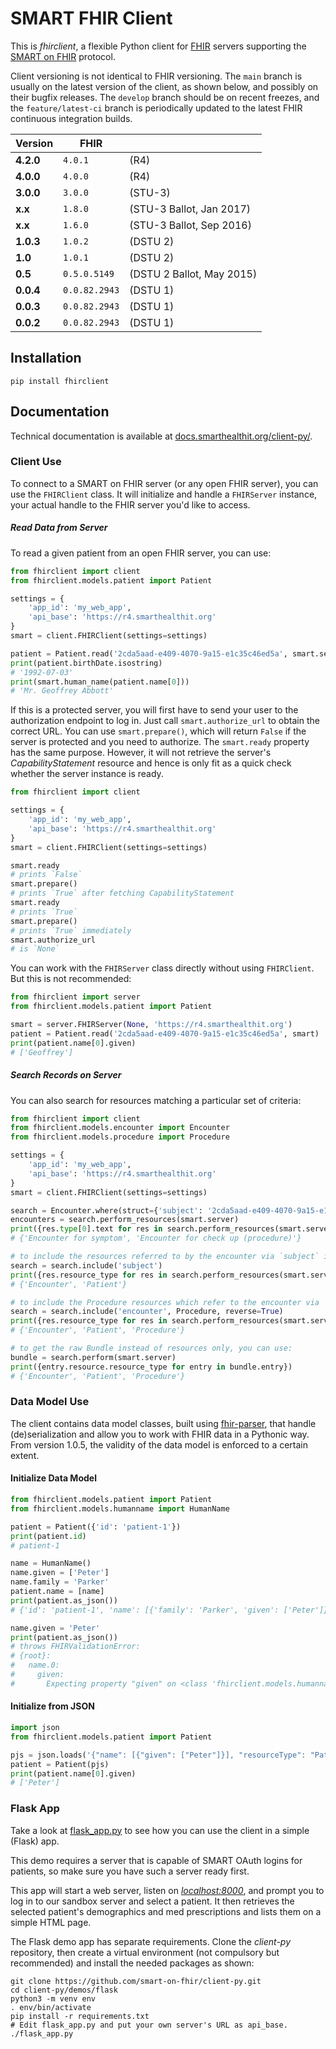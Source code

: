# SMART FHIR Client

This is _fhirclient_, a flexible Python client for [FHIR][] servers supporting the [SMART on FHIR][smart] protocol.

Client versioning is not identical to FHIR versioning.
The `main` branch is usually on the latest version of the client, as shown below, and possibly on their bugfix releases.
The `develop` branch should be on recent freezes, and the `feature/latest-ci` branch is periodically updated to the latest FHIR continuous integration builds.

   Version | FHIR         | &nbsp;
-----------|--------------|---------
 **4.2.0** |       `4.0.1` | (R4)
 **4.0.0** |       `4.0.0` | (R4)
 **3.0.0** |       `3.0.0` | (STU-3)
   **x.x** |       `1.8.0` | (STU-3 Ballot, Jan 2017)
   **x.x** |       `1.6.0` | (STU-3 Ballot, Sep 2016)
 **1.0.3** |       `1.0.2` | (DSTU 2)
   **1.0** |       `1.0.1` | (DSTU 2)
   **0.5** |  `0.5.0.5149` | (DSTU 2 Ballot, May 2015)
 **0.0.4** | `0.0.82.2943` | (DSTU 1)
 **0.0.3** | `0.0.82.2943` | (DSTU 1)
 **0.0.2** | `0.0.82.2943` | (DSTU 1)


## Installation

    pip install fhirclient


## Documentation

Technical documentation is available at [docs.smarthealthit.org/client-py/][docs].

### Client Use

To connect to a SMART on FHIR server (or any open FHIR server), you can use the `FHIRClient` class.
It will initialize and handle a `FHIRServer` instance, your actual handle to the FHIR server you'd like to access.

##### Read Data from Server

To read a given patient from an open FHIR server, you can use:

```python
from fhirclient import client
from fhirclient.models.patient import Patient

settings = {
    'app_id': 'my_web_app',
    'api_base': 'https://r4.smarthealthit.org'
}
smart = client.FHIRClient(settings=settings)

patient = Patient.read('2cda5aad-e409-4070-9a15-e1c35c46ed5a', smart.server)
print(patient.birthDate.isostring)
# '1992-07-03'
print(smart.human_name(patient.name[0]))
# 'Mr. Geoffrey Abbott'
```
If this is a protected server, you will first have to send your user to the authorization endpoint to log in.
Just call `smart.authorize_url` to obtain the correct URL.
You can use `smart.prepare()`, which will return `False` if the server is protected and you need to authorize.
The `smart.ready` property has the same purpose. However, it will not retrieve the server's _CapabilityStatement_ resource and hence is only fit as a quick check whether the server instance is ready.

```python
from fhirclient import client

settings = {
    'app_id': 'my_web_app',
    'api_base': 'https://r4.smarthealthit.org'
}
smart = client.FHIRClient(settings=settings)

smart.ready
# prints `False`
smart.prepare()
# prints `True` after fetching CapabilityStatement
smart.ready
# prints `True`
smart.prepare()
# prints `True` immediately
smart.authorize_url
# is `None`
```

You can work with the `FHIRServer` class directly without using `FHIRClient`. But this is not recommended:

```python
from fhirclient import server
from fhirclient.models.patient import Patient

smart = server.FHIRServer(None, 'https://r4.smarthealthit.org')
patient = Patient.read('2cda5aad-e409-4070-9a15-e1c35c46ed5a', smart)
print(patient.name[0].given)
# ['Geoffrey']
```

##### Search Records on Server

You can also search for resources matching a particular set of criteria:

```python
from fhirclient import client
from fhirclient.models.encounter import Encounter
from fhirclient.models.procedure import Procedure

settings = {
    'app_id': 'my_web_app',
    'api_base': 'https://r4.smarthealthit.org'
}
smart = client.FHIRClient(settings=settings)

search = Encounter.where(struct={'subject': '2cda5aad-e409-4070-9a15-e1c35c46ed5a', 'status': 'finished'})
encounters = search.perform_resources(smart.server)
print({res.type[0].text for res in search.perform_resources(smart.server)})
# {'Encounter for symptom', 'Encounter for check up (procedure)'}

# to include the resources referred to by the encounter via `subject` in the results
search = search.include('subject')
print({res.resource_type for res in search.perform_resources(smart.server)})
# {'Encounter', 'Patient'}

# to include the Procedure resources which refer to the encounter via `encounter`
search = search.include('encounter', Procedure, reverse=True)
print({res.resource_type for res in search.perform_resources(smart.server)})
# {'Encounter', 'Patient', 'Procedure'}

# to get the raw Bundle instead of resources only, you can use:
bundle = search.perform(smart.server)
print({entry.resource.resource_type for entry in bundle.entry})
# {'Encounter', 'Patient', 'Procedure'}
```

### Data Model Use

The client contains data model classes, built using [fhir-parser][], that handle (de)serialization and allow you to work with FHIR data in a Pythonic way. From version 1.0.5, the validity of the data model is enforced to a certain extent.

#### Initialize Data Model

```python
from fhirclient.models.patient import Patient
from fhirclient.models.humanname import HumanName

patient = Patient({'id': 'patient-1'})
print(patient.id)
# patient-1

name = HumanName()
name.given = ['Peter']
name.family = 'Parker'
patient.name = [name]
print(patient.as_json())
# {'id': 'patient-1', 'name': [{'family': 'Parker', 'given': ['Peter']}], 'resourceType': 'Patient'}

name.given = 'Peter'
print(patient.as_json())
# throws FHIRValidationError:
# {root}:
#   name.0:
#     given:
#       Expecting property "given" on <class 'fhirclient.models.humanname.HumanName'> to be list, but is <class 'str'>
```

#### Initialize from JSON

```python
import json
from fhirclient.models.patient import Patient

pjs = json.loads('{"name": [{"given": ["Peter"]}], "resourceType": "Patient"}')
patient = Patient(pjs)
print(patient.name[0].given)
# ['Peter']
```

### Flask App

Take a look at
[flask_app.py](https://github.com/smart-on-fhir/client-py/blob/main/demos/flask/flask_app.py)
to see how you can use the client in a simple (Flask) app.

This demo requires a server that is capable of SMART OAuth logins for patients,
so make sure you have such a server ready first.

This app will start a web server,
listen on [_localhost:8000_](http://localhost:8000),
and prompt you to log in to our sandbox server and select a patient.
It then retrieves the selected patient's demographics and med prescriptions
and lists them on a simple HTML page.

The Flask demo app has separate requirements.
Clone the _client-py_ repository,
then create a virtual environment (not compulsory but recommended)
and install the needed packages as shown:

    git clone https://github.com/smart-on-fhir/client-py.git
    cd client-py/demos/flask
    python3 -m venv env
    . env/bin/activate
    pip install -r requirements.txt
    # Edit flask_app.py and put your own server's URL as api_base.
    ./flask_app.py


[fhir]: http://www.hl7.org/implement/standards/fhir/
[smart]: http://docs.smarthealthit.org
[fhir-parser]: https://github.com/smart-on-fhir/fhir-parser
[docs]: https://smart-on-fhir.github.io/client-py
